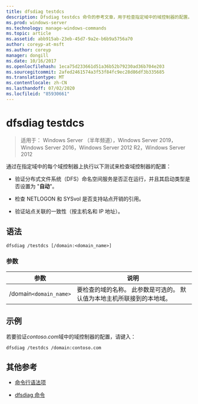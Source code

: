 ```yaml
---
title: dfsdiag testdcs
description: Dfsdiag testdcs 命令的参考文章，用于检查指定域中的域控制器的配置。
ms.prod: windows-server
ms.technology: manage-windows-commands
ms.topic: article
ms.assetid: abb915ab-23eb-45d7-9a2e-b6b9a5756a70
author: coreyp-at-msft
ms.author: coreyp
manager: dongill
ms.date: 10/16/2017
ms.openlocfilehash: 1eca75d233661d51a36b52b79230ad36b704e203
ms.sourcegitcommit: 2afed2461574a3f53f84fc9ec28d86df3b335685
ms.translationtype: MT
ms.contentlocale: zh-CN
ms.lasthandoff: 07/02/2020
ms.locfileid: "85930661"
---
```

# <a name="dfsdiag-testdcs"></a>dfsdiag testdcs

> 适用于： Windows Server （半年频道），Windows Server 2019，Windows Server 2016，Windows Server 2012 R2，Windows Server 2012

通过在指定域中的每个域控制器上执行以下测试来检查域控制器的配置：

- 验证分布式文件系统（DFS）命名空间服务是否正在运行，并且其启动类型是否设置为 "**自动**"。

- 检查 NETLOGON 和 SYSvol 是否支持站点开销的引用。

- 验证站点关联的一致性（按主机名和 IP 地址）。

## <a name="syntax"></a>语法

```
dfsdiag /testdcs [/domain:<domain_name>]
```

### <a name="parameters"></a>参数

| 参数 | 说明 |
| --------- | ----------- |
| /domain`<domain_name>` | 要检查的域的名称。 此参数是可选的。 默认值为本地主机所联接到的本地域。 |

## <a name="examples"></a>示例

若要验证*contoso.com*域中的域控制器的配置，请键入：

```
dfsdiag /testdcs /domain:contoso.com
```

## <a name="additional-references"></a>其他参考

- [命令行语法项](command-line-syntax-key.md)

- [dfsdiag 命令](dfsdiag.md)
